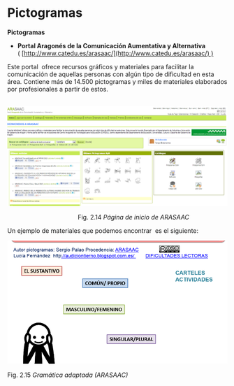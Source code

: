 # Pictogramas

**Pictogramas**

*   **Portal Aragonés de la Comunicación Aumentativa y Alternativa** ( [http://www.catedu.es/arasaac/](http://www.catedu.es/arasaac/) )

Este portal  ofrece recursos gráficos y materiales para facilitar la comunicación de aquellas personas con algún tipo de dificultad en esta área. Contiene más de 14.500 pictogramas y miles de materiales elaborados por profesionales a partir de estos.


 ![Portal ARASAAC](img/arasac.png "Portal ARASAAC")


                                         Fig. 2.14 _Página de inicio de ARASAAC_

Un ejemplo de materiales que podemos encontrar  es el siguiente:


![Ejemplo de material elaborado en ARASAAC](img/arasac1.png "Ejemplo de material elaborado en ARASAAC")


Fig. 2.15 _Gramática adaptada (ARASAAC)_

